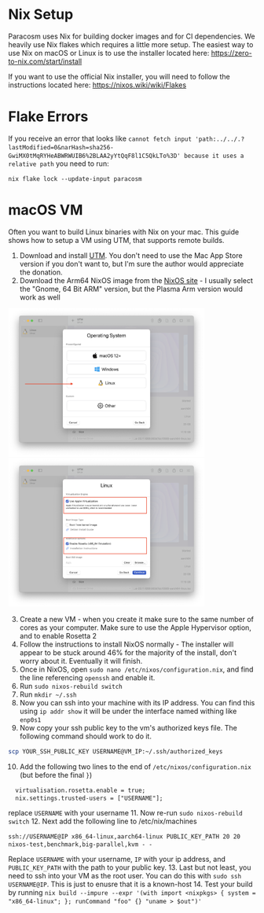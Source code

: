 # Nix Setup

Paracosm uses Nix for building docker images and for CI dependencies. We heavily use Nix flakes which requires a little more setup. The easiest way to use Nix on macOS or Linux is to use the installer located here: https://zero-to-nix.com/start/install

If you want to use the official Nix installer, you will need to follow the instructions located here: https://nixos.wiki/wiki/Flakes

# Flake Errors
If you receive an error that looks like `cannot fetch input 'path:../../.?lastModified=0&narHash=sha256-GwiMX0tMqRYHeABWRWUIB6%2BLAA2yYtQqF8l1C5QkLTo%3D' because it uses a relative path` you need to run:

```
nix flake lock --update-input paracosm
```


# macOS VM
Often you want to build Linux binaries with Nix on your mac. This guide shows how to setup a VM using UTM, that supports remote builds.

1. Download and install [UTM](https://mac.getutm.app). You don't need to use the Mac App Store version if you don't want to, but I'm sure the author would appreciate the donation.
2. Download the Arm64 NixOS image from the [NixOS site](https://nixos.org/download#nixos-iso) - I usually select the "Gnome, 64 Bit ARM" version, but the Plasma Arm version would work as well

  <img src="./assets/utm-a.png" style="width: 400px;"> <img src="./assets/utm-b.png" style="width: 400px;"/>

3. Create a new VM - when you create it make sure to the same number of cores as your computer. Make sure to use the Apple Hypervisor option, and to enable Rosetta 2
4. Follow the instructions to install NixOS normally - The installer will appear to be stuck around 46% for the majority of the install, don't worry about it. Eventually it will finish.
5. Once in NixOS, open `sudo nano /etc/nixos/configuration.nix`, and find the line referencing `openssh` and enable it.
6. Run `sudo nixos-rebuild switch`
8. Run `mkdir ~/.ssh`
7. Now you can ssh into your machine with its IP address. You can find this using `ip addr show` it will be under the interface named withing like `enp0s1`
9. Now copy your ssh public key to the vm's authorized keys file. The following command should work to do it.
```sh
scp YOUR_SSH_PUBLIC_KEY USERNAME@VM_IP:~/.ssh/authorized_keys
```
10. Add the following two lines to the end of `/etc/nixos/configuration.nix` (but before the final `}`)
```
  virtualisation.rosetta.enable = true;
  nix.settings.trusted-users = ["USERNAME"];
```
replace `USERNAME` with your username
11. Now re-run `sudo nixos-rebuild switch`
12. Next add the following line to /etc/nix/machines
```
ssh://USERNAME@IP x86_64-linux,aarch64-linux PUBLIC_KEY_PATH 20 20 nixos-test,benchmark,big-parallel,kvm - -
```
Replace `USERNAME` with your username, `IP` with your ip address, and `PUBLIC_KEY_PATH` with the path to your public key.
13. Last but not least, you need to ssh into your VM as the root user. You can do this with `sudo ssh USERNAME@IP`. This is just to enusre that
it is a known-host
14. Test your build by running `nix build --impure --expr '(with import <nixpkgs> { system = "x86_64-linux"; }; runCommand "foo" {} "uname > $out")'`
